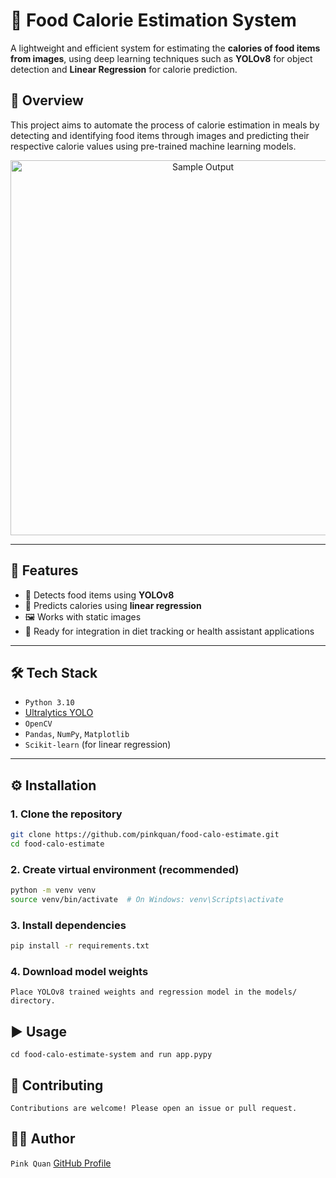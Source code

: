 # 🍱 Food Calorie Estimation System

A lightweight and efficient system for estimating the **calories of food items from images**, using deep learning techniques such as **YOLOv8** for object detection and **Linear Regression** for calorie prediction.

## 📌 Overview

This project aims to automate the process of calorie estimation in meals by detecting and identifying food items through images and predicting their respective calorie values using pre-trained machine learning models.

<p align="center">
  <img src="docs/demo_result.png" width="600" alt="Sample Output">
</p>

---

## 🚀 Features

- 🍔 Detects food items using **YOLOv8**
- 🔢 Predicts calories using **linear regression**
- 🖼️ Works with static images
- 🧪 Ready for integration in diet tracking or health assistant applications

---

## 🛠️ Tech Stack

- `Python 3.10`
- [Ultralytics YOLO](https://github.com/ultralytics/ultralytics)
- `OpenCV`
- `Pandas`, `NumPy`, `Matplotlib`
- `Scikit-learn` (for linear regression)

---
## ⚙️ Installation

### 1. Clone the repository

```bash
git clone https://github.com/pinkquan/food-calo-estimate.git
cd food-calo-estimate
```

### 2. Create virtual environment (recommended)
```bash
python -m venv venv
source venv/bin/activate  # On Windows: venv\Scripts\activate
```

### 3. Install dependencies
```bash
pip install -r requirements.txt
```

### 4. Download model weights
`Place YOLOv8 trained weights and regression model in the models/ directory.`

## ▶️ Usage
`cd food-calo-estimate-system and run app.pypy`

## 🤝 Contributing
`Contributions are welcome! Please open an issue or pull request.`

## 🙋‍♂️ Author
`Pink Quan`
<a href="https://github.com/pinkquan">GitHub Profile</a>
